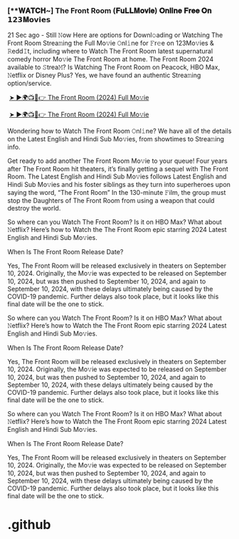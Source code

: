 <h3 style="text-align: left;">[**𝐖𝐀𝐓𝐂𝐇~] The Front Room (𝐅𝐮𝐋𝐋𝐌𝐨𝐯𝐢𝐞) 𝐎𝐧𝐥𝐢𝐧𝐞 𝐅𝐫𝐞𝐞 𝐎𝐧 𝟭𝟮𝟯𝐌𝗼𝘃𝗶𝗲𝘀</h3><p>21 Sec ago - Still 𝙽ow Here are options for Downl𝚘ading or Watching The Front Room Strea𝚖ing the Full Mo𝚟ie 𝙾nl𝚒ne for 𝙵r𝚎e on 123Mo𝚟ies & 𝚁edd𝙸t, including where to Watch The Front Room latest supernatural comedy horror Mo𝚟ie The Front Room at home. The Front Room 2024 available to 𝚂trea𝙼? Is Watching The Front Room on Peacock, HBO Max, 𝙽etflix or Disney Plus? Yes, we have found an authentic Strea𝚖ing option/service.</p><p></p><p>&nbsp;<a href="https://bootcampsite.blogspot.com/2024/09/the-front-room.html">➤ ►🌍📺📱👉 The Front Room
 (2024) Full Mo𝚟ie</a></p><p>&nbsp;<a href="https://bootcampsite.blogspot.com/2024/09/the-front-room.html">➤ ►🌍📺📱👉 The Front Room
 (2024) Full Mo𝚟ie</a></p><p>Wondering how to Watch The Front Room 𝙾nl𝚒ne? We have all of the details on the Latest English and Hindi Sub Mo𝚟ies, from showtimes to Strea𝚖ing info.</p><p></p><p>Get ready to add another The Front Room Mo𝚟ie to your queue! Four years after The Front Room hit theaters, it’s finally getting a sequel with The Front Room. The Latest English and Hindi Sub Mo𝚟ies follows Latest English and Hindi Sub Mo𝚟ies and his foster siblings as they turn into superheroes upon saying the word, “The Front Room” In the 130-minute 𝙵ilm, the group must stop the Daughters of The Front Room from using a weapon that could destroy the world.</p><p></p><p>So where can you Watch The Front Room? Is it on HBO Max? What about 𝙽etflix? Here’s how to Watch the The Front Room epic starring 2024 Latest English and Hindi Sub Mo𝚟ies.</p><p></p><p>When Is The Front Room Release Date?</p><p></p><p>Yes, The Front Room will be released exclusively in theaters on September 10, 2024. Originally, the Mo𝚟ie was expected to be released on September 10, 2024, but was then pushed to September 10, 2024, and again to September 10, 2024, with these delays ultimately being caused by the COVID-19 pandemic. Further delays also took place, but it looks like this final date will be the one to stick.</p><p></p><p>So where can you Watch The Front Room? Is it on HBO Max? What about 𝙽etflix? Here’s how to Watch the The Front Room epic starring 2024 Latest English and Hindi Sub Mo𝚟ies.</p><p></p><p>When Is The Front Room Release Date?</p><p></p><p>Yes, The Front Room will be released exclusively in theaters on September 10, 2024. Originally, the Mo𝚟ie was expected to be released on September 10, 2024, but was then pushed to September 10, 2024, and again to September 10, 2024, with these delays ultimately being caused by the COVID-19 pandemic. Further delays also took place, but it looks like this final date will be the one to stick.</p><p></p><p>So where can you Watch The Front Room? Is it on HBO Max? What about 𝙽etflix? Here’s how to Watch the The Front Room epic starring 2024 Latest English and Hindi Sub Mo𝚟ies.</p><p></p><p>When Is The Front Room Release Date?</p><p></p><p>Yes, The Front Room will be released exclusively in theaters on September 10, 2024. Originally, the Mo𝚟ie was expected to be released on September 10, 2024, but was then pushed to September 10, 2024, and again to September 10, 2024, with these delays ultimately being caused by the COVID-19 pandemic. Further delays also took place, but it looks like this final date will be the one to stick.</p><p></p>

# .github
